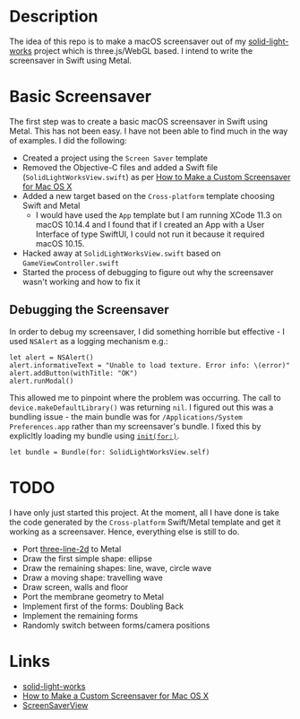 # Description

The idea of this repo is to make a macOS screensaver out of my [solid-light-works](https://github.com/taylorjg/solid-light-works) project
which is three.js/WebGL based. I intend to write the screensaver in Swift using Metal. 

# Basic Screensaver

The first step was to create a basic macOS screensaver in Swift using Metal. This has not been easy. I have not been able to find much in the way of examples. I did the following:

* Created a project using the `Screen Saver` template
* Removed the Objective-C files and added a Swift file (`SolidLightWorksView.swift`) as per [How to Make a Custom Screensaver for Mac OS X](https://medium.com/better-programming/how-to-make-a-custom-screensaver-for-mac-os-x-7e1650c13bd8)
* Added a new target based on the `Cross-platform` template choosing Swift and Metal
  * I would have used the `App` template but I am running XCode 11.3 on macOS 10.14.4 and I found that if I created an App with a User Interface of type SwiftUI, I could not run it because it required macOS 10.15.
* Hacked away at `SolidLightWorksView.swift` based on `GameViewController.swift`
* Started the process of debugging to figure out why the screensaver wasn't working and how to fix it

## Debugging the Screensaver

In order to debug my screensaver, I did something horrible but effective - I used `NSAlert` as a logging mechanism e.g.:

```
let alert = NSAlert()
alert.informativeText = "Unable to load texture. Error info: \(error)"
alert.addButton(withTitle: "OK")
alert.runModal()
```

This allowed me to pinpoint where the problem was occurring. The call to `device.makeDefaultLibrary()` was returning `nil`.
I figured out this was a bundling issue - the main bundle was for `/Applications/System Preferences.app` rather than my screensaver's bundle. I fixed this by explicltly loading my bundle using [`init(for:)`](https://developer.apple.com/documentation/foundation/bundle/1417717-init).

```
let bundle = Bundle(for: SolidLightWorksView.self)
```

# TODO

I have only just started this project. At the moment, all I have done is take the code generated by the  `Cross-platform` Swift/Metal template and get it working as a screensaver. Hence, everything else is still to do.

* Port [three-line-2d](https://github.com/mattdesl/three-line-2d) to Metal
* Draw the first simple shape: ellipse
* Draw the remaining shapes: line, wave, circle wave
* Draw a moving shape: travelling wave
* Draw screen, walls and floor
* Port the membrane geometry to Metal
* Implement first of the forms: Doubling Back
* Implement the remaining forms
* Randomly switch between forms/camera positions

# Links

* [solid-light-works](https://github.com/taylorjg/solid-light-works)
* [How to Make a Custom Screensaver for Mac OS X](https://medium.com/better-programming/how-to-make-a-custom-screensaver-for-mac-os-x-7e1650c13bd8)
* [ScreenSaverView](https://developer.apple.com/documentation/screensaver/screensaverview)
